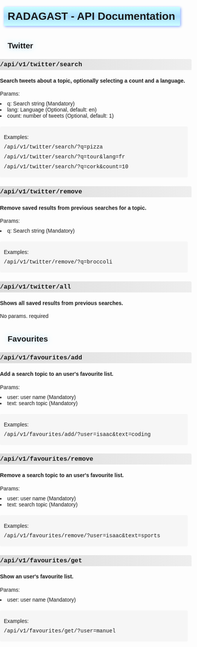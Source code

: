 <!DOCTYPE html>
<html>
<head>
  <style type="text/css">
    body { 
      position: absolute;
      top: 50px;
      width: 100%; 
      margin: 0px;
      padding: 0px;

      background-image: url("/favicon.png");
      background-size: 300px;

      background-repeat: no-repeat;
      background-position: 200px 75px; 
      background-attachment: fixed;
      /*background-color: #cccccc;*/

    }

    * { 
      border: 0px;
      padding: 0px;
      font-family: Helvetica; 
      vertical-align: center;
    }


    div {
      width: 100%;
      margin: 0px;
    }

    h1 { 
      background: #ADF;
      background: linear-gradient(#CFF, #ADF , #CFF);
      border-radius: 4px;
      box-shadow: 2px 2px 6px #88AAFF;
      height: 50px;
      line-height: 50px;
      margin-bottom: 20px;
      margin-left: 20px;
      margin-top: 100px;
      margin: 0px 10px;  
      padding-left: 10px;
      width: 90%;
      /*vertical-align: center;*/
    }

    h1:hover {
      background: linear-gradient(#DFF, #BEF , #DFF);
      box-shadow: 0px 0px 8px #AACCFF;
    }

    h2 {
      margin-top: 40px;
      margin-left: 20px;
      margin-bottom: 0px;
      text-shadow: 0px 0px 16px #ADF;
    }

    h3 {
      background: #DDD;
      background: -webkit-linear-gradient(left, #DDD , #EEE); /* For Safari 5.1 to 6.0 */
      background: -o-linear-gradient(right, #DDD, #EEE); /* For Opera 11.1 to 12.0 */
      background: -moz-linear-gradient(right, #DDD, #EEE); /* For Firefox 3.6 to 15 */
      background: linear-gradient(to right, #DDD , #EEE); /* Standard syntax */
      margin-left: -10px;
      font-family: Courier;
      padding: 5px 10px;
      border-radius: 4px 4px 0px 0px;
    }

    p {
      margin: 10px 0px;
    }

    #ep:hover {
      box-shadow: 0px 0px 4px #888888;
    }

    #exbox {
      width: calc(100% - 20px);
      align-content: center;
      background: #F6F6F6;
      margin-top: 20px;
      padding-top: 10px;
      padding-bottom: 10px;
      padding-left: 10px;
      margin-left: 0px;
      border-radius: 4px;
    }

    #example {
      font-family: courier;
    }
  </style>
</head>
<body>

  <h1>RADAGAST - API Documentation</h1>
  <h2>Twitter</h2>
  <div id="ep">
    <h3>/api/v1/twitter/search</h3>
    <h4>Search tweets about a topic, optionally selecting a count and a language.</h4>
    <p>Params:</p>
    <li>q:     Search string     (Mandatory)</li>
    <li>lang:  Language          (Optional, default: en)</li>
    <li>count: number of tweets  (Optional, default: 1)</li>
    <div id="exbox">
      <p>Examples:</p>
      <p id="example">/api/v1/twitter/search/?q=pizza</p>
      <p id="example">/api/v1/twitter/search/?q=tour&lang=fr</p>
      <p id="example">/api/v1/twitter/search/?q=cork&count=10</p>
    </div>
  </div>

  <div id="ep">
    <h3>/api/v1/twitter/remove</h3>
    <h4>Remove saved results from previous searches for a topic.</h4>
    <p>Params:</p>
    <li>q:     Search string     (Mandatory)</li>
    <div id="exbox">
      <p>Examples:</p>
      <p id="example">/api/v1/twitter/remove/?q=broccoli</p>
    </div>
  </div>

  <div id="ep">
    <h3>/api/v1/twitter/all</h3>
    <h4>Shows all saved results from previous searches.</h4>
    <p>No params. required</p>
  </div>

  <h2>Favourites</h2>

  <div id="ep">
    <h3>/api/v1/favourites/add</h3>
    <h4>Add a search topic to an user's favourite list.</h4>
    <p>Params:</p>
    <li>user:  user name     (Mandatory)</li>
    <li>text:  search topic  (Mandatory)</li>
    <div id="exbox">
      <p>Examples:</p>
      <p id="example">/api/v1/favourites/add/?user=isaac&text=coding</p>
    </div>
  </div>
  <div id="ep">
    <h3>/api/v1/favourites/remove</h3>
    <h4>Remove a search topic to an user's favourite list.</h4>
    <p>Params:</p>
    <li>user:  user name     (Mandatory)</li>
    <li>text:  search topic  (Mandatory)</li>
    <div id="exbox">
      <p>Examples:</p>
      <p id="example">/api/v1/favourites/remove/?user=isaac&text=sports</p>
    </div>
  </div>
  <div id="ep">
    <h3>/api/v1/favourites/get</h3>
    <h4>Show an user's favourite list.</h4>
    <p>Params:</p>
    <li>user:  user name     (Mandatory)</li>
    <div id="exbox">
      <p>Examples:</p>
      <p id="example">/api/v1/favourites/get/?user=manuel</p>
    </div>
  </div>

</body>
</html>